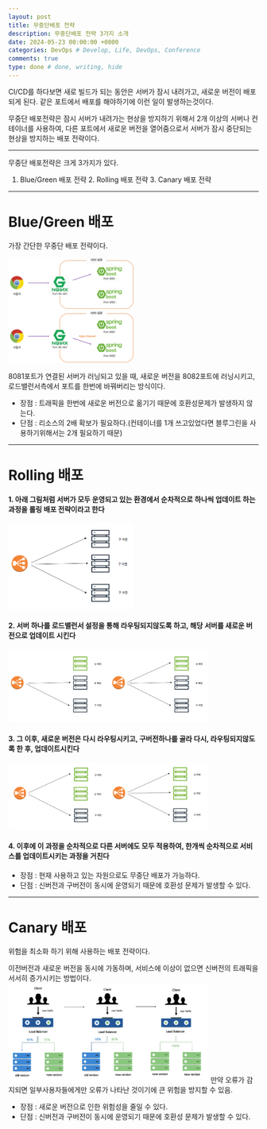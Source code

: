 ```yaml
---
layout: post
title: 무중단배포 전략
description: 무중단배포 전략 3가지 소개
date: 2024-05-23 00:00:00 +0000
categories: DevOps # Develop, Life, DevOps, Conference
comments: true
type: done # done, writing, hide
---
```


CI/CD를 하다보면 새로 빌드가 되는 동안은 서버가 잠시 내려가고, 새로운 버전이 배포되게 된다.
같은 포트에서 배포를 해야하기에 이런 일이 발생하는것이다.

무중단 배포전략은 잠시 서버가 내려가는 현상을 방지하기 위해서 2개 이상의 서버나 컨테이너를 사용하여, 다른 포트에서 새로운 버전을 열어줌으로서 서버가 잠시 중단되는 현상을 방지하는 배포 전략이다.

---

무중단 배포전략은 크게 3가지가 있다.

1. Blue/Green 배포 전략 2. Rolling 배포 전략 3. Canary 배포 전략

---

# Blue/Green 배포

가장 간단한 무중단 배포 전략이다.

<img width="50%" src="/image/무중단배포(블루그린1).png" />
<img width="50%" src="/image/무중단배포(블루그린2).png" />

8081포트가 연결된 서버가 러닝되고 있을 때, 새로운 버전을 8082포트에 러닝시키고, 로드밸런서측에서 포트를 한번에 바꿔버리는 방식이다.

- 장점 : 트래픽을 한번에 새로운 버전으로 옮기기 때문에 호환성문제가 발생하지 않는다.
- 단점 : 리소스의 2배 확보가 필요하다.(컨테이너를 1개 쓰고있었다면 블루그린을 사용하기위해서는 2개 필요하기 때문)

---

# Rolling 배포

#### 1. 아래 그림처럼 서버가 모두 운영되고 있는 환경에서 순차적으로 하나씩 업데이트 하는 과정을 롤링 배포 전략이라고 한다

<img width="50%" src="/image/무중단배포(롤링1).png" />

#### 2. 서버 하나를 로드밸런서 설정을 통해 라우팅되지않도록 하고, 해당 서버를 새로운 버전으로 업데이트 시킨다

<img width="80%" src="/image/무중단배포(롤링2).png" />

#### 3. 그 이후, 새로운 버전은 다시 라우팅시키고, 구버전하나를 골라 다시, 라우팅되지않도록 한 후, 업데이트시킨다

<img width="80%" src="/image/무중단배포(롤링4).png" />

#### 4. 이후에 이 과정을 순차적으로 다른 서버에도 모두 적용하여, 한개씩 순차적으로 서비스를 업데이트시키는 과정을 거친다

- 장점 : 현재 사용하고 있는 자원으로도 무중단 배포가 가능하다.
- 단점 : 신버전과 구버전이 동시에 운영되기 때문에 호환성 문제가 발생할 수 있다.

---

# Canary 배포

위험을 최소화 하기 위해 사용하는 배포 전략이다.

이전버전과 새로운 버전을 동시에 가동하며, 서비스에 이상이 없으면 신버전의 트래픽을 서서히 증가시키는 방법이다.
<img width="80%" src="/image/무중단배포(카나리1).png" />
만약 오류가 감지되면 일부사용자들에게만 오류가 나타난 것이기에 큰 위험을 방지할 수 있음.

- 장점 : 새로운 버전으로 인한 위험성을 줄일 수 있다.
- 단점 : 신버전과 구버전이 동시에 운영되기 때문에 호환성 문제가 발생할 수 있다.
